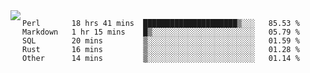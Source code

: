 

<a href="https://github.com/anuraghazra/github-readme-stats">
  <img align="left" src="https://github-readme-stats.vercel.app/api?username=kfly8&count_private=true&show_icons=true&theme=calm" />
</a>


<!--START_SECTION:waka-->

```text
Perl       18 hrs 41 mins  █████████████████████▒░░░   85.53 %
Markdown   1 hr 15 mins    █▒░░░░░░░░░░░░░░░░░░░░░░░   05.79 %
SQL        20 mins         ▒░░░░░░░░░░░░░░░░░░░░░░░░   01.59 %
Rust       16 mins         ▒░░░░░░░░░░░░░░░░░░░░░░░░   01.28 %
Other      14 mins         ▒░░░░░░░░░░░░░░░░░░░░░░░░   01.14 %
```

<!--END_SECTION:waka-->
